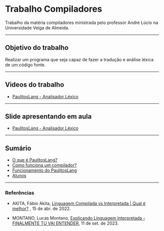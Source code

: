 # Trabalho Compiladores

Trabalho da matéria compiladores ministrada pelo professor André Lúcio na Universidade Veiga de Almeida.

---

## Objetivo do trabalho

Realizar um programa que seja capaz de fazer a tradução e análise léxica de um código fonte.

---

## Videos do trabalho

- [PaulitosLang - Analisador Léxico](https://youtu.be/FkD5Ln1sYPo)

---

## Slide apresentando em aula

- [PaulitosLang - Analisador Léxico](https://www.canva.com/design/DAFwzVylqcY/wVcCZF9HcYQgAudrHn4hpw/edit?utm_content=DAFwzVylqcY&utm_campaign=designshare&utm_medium=link2&utm_source=sharebutton)

---

## Sumário

- [O que é PaulitosLang?](./paulitoslang.md)
- [Como funciona um compilador?](./como_funciona_um_compilador.md)
- [Funcionamento do PaulitosLang](./funcionamento_paulitos_lang.md)
- [Alunos](./alunos.md)

---

### Referências

- AKITA, Fábio Akita, <a href="https://www.youtube.com/watch?v=SNyh-cubxaU">Linguagem Compilada vs Interpretada | Qual é melhor?</a> , 15 de abr. de 2022.

- MONTANO, Lucas Montano, <a href="https://youtu.be/e4x4IITQvak?si=VotB_hN46C94tN0o">Explicando Linguagem Interpretada - FINALMENTE TU VAI ENTENDER</a>, 11 de set. de 2023.
